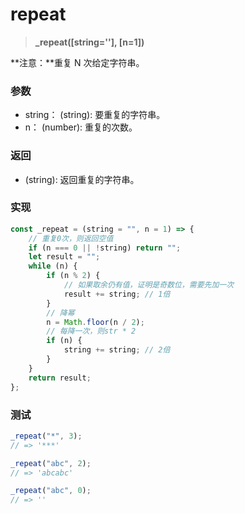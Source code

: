 # repeat

> <b>_repeat([string=''], [n=1])</b>

**注意：**重复 N 次给定字符串。

### 参数

* string： (string): 要重复的字符串。
* n： (number): 重复的次数。

### 返回

* (string): 返回重复的字符串。

### 实现

```js
const _repeat = (string = "", n = 1) => {
    // 重复0次，则返回空值
    if (n === 0 || !string) return "";
    let result = "";
    while (n) {
        if (n % 2) {
            // 如果取余仍有值，证明是奇数位，需要先加一次
            result += string; // 1倍
        }
        // 降幂
        n = Math.floor(n / 2);
        // 每降一次，则str * 2
        if (n) {
            string += string; // 2倍
        }
    }
    return result;
};
```

### 测试

```js
_repeat("*", 3);
// => '***'

_repeat("abc", 2);
// => 'abcabc'

_repeat("abc", 0);
// => ''
```